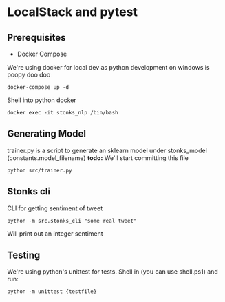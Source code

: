 # LocalStack and pytest

## Prerequisites

- Docker Compose

We're using docker for local dev as python development on windows is poopy doo doo

    docker-compose up -d

Shell into python docker

    docker exec -it stonks_nlp /bin/bash

## Generating Model

trainer.py is a script to generate an sklearn model under stonks_model (constants.model_filename)
**todo:** We'll start committing this file

    python src/trainer.py

## Stonks cli

CLI for getting sentiment of tweet

    python -m src.stonks_cli "some real tweet"

Will print out an integer sentiment

## Testing

We're using python's unittest for tests. Shell in (you can use shell.ps1) and run:

    python -m unittest {testfile}
